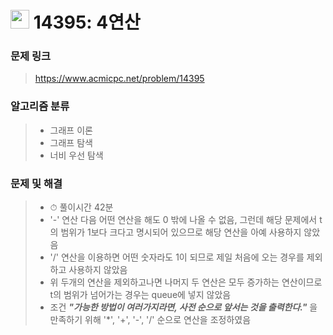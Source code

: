 # <img src="https://d2gd6pc034wcta.cloudfront.net/tier/11.svg" width="30">  14395: 4연산

### 문제 링크

> https://www.acmicpc.net/problem/14395



### 알고리즘 분류

>- 그래프 이론
>- 그래프 탐색
>- 너비 우선 탐색



### 문제 및 해결

>- ⏱ 풀이시간 42분
>- '-' 연산 다음 어떤 연산을 해도 0 밖에 나올 수 없음, 그런데 해당 문제에서 t의 범위가 1보다 크다고 명시되어 있으므로 해당 연산을 아예 사용하지 않았음
>- '/' 연산을 이용하면 어떤 숫자라도 1이 되므로 제일 처음에 오는 경우를 제외하고 사용하지 않았음
>- 위 두개의 연산을 제외하고나면 나머지 두 연산은 모두 증가하는 연산이므로 t의 범위가 넘어가는 경우는 queue에 넣지 않았음
>- 조건 ***"가능한 방법이 여러가지라면, 사전 순으로 앞서는 것을 출력한다."*** 을 만족하기 위해 '*', '+', '-', '/' 순으로 연산을 조정하였음

